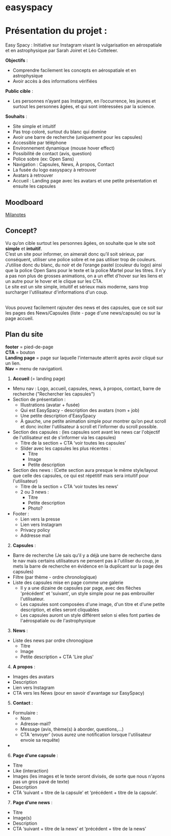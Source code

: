 # easyspacy

# Présentation du projet : 

Easy Spacy : Initiative sur Instagram visant la vulgarisation en aérospatiale et en astrophysique par Sarah Joiret et Léo Cotteleer.

**Objectifs** : 
- Comprendre facilement les concepts en aérospatiale et en astrophysique
- Avoir accès à des informations vérifiées

**Public cible** :
- Les personnes n’ayant pas Instagram, en l’occurrence, les jeunes et surtout les personnes âgées, et qui sont intéressées par la science.

**Souhaits** : 
- Site simple et intuitif
- Pas trop coloré, surtout du blanc qui domine
- Avoir une barre de recherche (uniquement pour les capsules)
- Accessible par téléphone
- Environnement dynamique (mouse hover effect)
- Possibilité de contact (avis, question)
- Police sobre (ex: Open Sans)
- Navigation : Capsules, News, À propos, Contact
- La fusée du logo easyspacy à retrouver 
- Avatars à retrouver
- Accueil : Landing page avec les avatars et une petite présentation et ensuite les capsules

## Moodboard

[Milanotes](https://app.milanote.com/1LfnAG1saCj4hy?p=Q5GbfEnqhvU)

## Concept?

Vu qu’on cible surtout les personnes âgées, on souhaite que le site soit **simple** et **intuitif**. \
C’est un site pour informer, on aimerait donc qu’il soit sérieux, par conséquent, utiliser une police sobre et ne pas utiliser trop de couleurs.
J’utilise donc du blanc, du noir et de l’orange pastel (couleur du logo) ainsi que la police Open Sans pour le texte et la police Martel pour les titres.
Il n'y a pas non plus de grosses animations, on a un effet d'hover sur les liens et un autre pour le hover et le clique sur les CTA.\
Le site est un site simple, intuitif et sérieux mais moderne, sans trop surcharger l'utilisateur d'informations d'un coup.


\
Vous pouvez facilement rajouter des news et des capsules, que ce soit sur les pages des News/Capsules (liste - page d'une news/capsule) ou sur la page accueil.


## Plan du site

**footer** = pied-de-page\
**CTA** = bouton\
**Landing page** = page sur laquelle l'internaute atterrit après avoir cliqué sur un lien.\
**Nav** = menu de navigation\

1) **Accueil** (= landing page)
  - Menu nav : Logo, accueil, capsules, news, à propos, contact, barre de recherche ("Rechercher les capsules")
  - Section de présentation :
      - Illustrations (avatar + fusée)
      - Qui est EasySpacy - description des avatars (nom + job)
      - Une petite description d'EasySpacy
      - À gauche, une petite animation simple pour montrer qu’on peut scroll et donc inciter l'utilisateur à scroll et l'informer du scroll possible.
  - Section des capsules : (les capsules sont avant les news car l'objectif de l'utilisateur est de s'informer via les capsules)
    - Titre de la section + CTA ‘voir toutes les capsules’
    - Slider avec les capsules les plus récentes :
      - Titre
      - Image
      - Petite description
  - Section des news : (Cette section aura presque le même style/layout que celle des capsules, ce qui est répétitif mais sera intuitif pour l'utilisateur)
    - Titre de la section + CTA ‘voir toutes les news’
    - 2 ou 3 news :
      - Titre
      - Petite description
      - Photo?
  - Footer : 
    - Lien vers la presse
    - Lien vers Instagram
    - Privacy policy
    - Addresse mail
2) **Capsules** : 
  - Barre de recherche (Je sais qu'il y a déjà une barre de recherche dans le nav mais certains utilisateurs ne pensent pas à l'utiliser du coup, je mets la barre de recherche en évidence en la duplicant sur la page des capsules)
  - Filtre (par thème - ordre chronologique)
  - Liste des capsules mise en page comme une galerie
    -   Il y a une dizaine de capsules par page, avec des flèches 'précédent' et 'suivant', un style simple pour ne pas embrouiller l'utilisateur. 
    -   Les capsules sont composées d'une image, d'un titre et d'une petite description, et elles seront cliquables
    -   Les capsules auront un style différent selon si elles font parties de l'aérospatiale ou de l'astrophysique
3) **News** : 
  - Liste des news par ordre chronogique
    - Titre
    - Image
    - Petite description + CTA 'Lire plus'
4) **A propos** :
  - Images des avatars
  - Description
  - Lien vers Instagram
  - CTA vers les News (pour en savoir d'avantage sur EasySpacy)
5) **Contact** : 
  - Formulaire : 
    - Nom
    - Adresse-mail?
    - Message (avis, thème(s) à aborder, questions,...)
    - CTA 'envoyer' (vous aurez une notification lorsque l'utilisateur envoie sa requête)
  - 
6) **Page d’une capsule** : 
  - Titre
  - Like (interaction)
  - Images (les images et le texte seront divisés, de sorte que nous n'ayons pas un gros pavé de texte)
  - Description
  - CTA ‘suivant + titre de la capsule’ et ‘précédent + titre de la capsule’.
7) **Page d’une news** : 
  - Titre
  - Image(s)
  - Description
  - CTA ‘suivant + titre de la news’ et ‘précédent + titre de la news’

